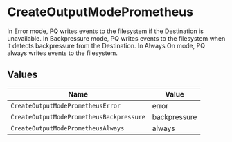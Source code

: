 # CreateOutputModePrometheus

In Error mode, PQ writes events to the filesystem if the Destination is unavailable. In Backpressure mode, PQ writes events to the filesystem when it detects backpressure from the Destination. In Always On mode, PQ always writes events to the filesystem.


## Values

| Name                                     | Value                                    |
| ---------------------------------------- | ---------------------------------------- |
| `CreateOutputModePrometheusError`        | error                                    |
| `CreateOutputModePrometheusBackpressure` | backpressure                             |
| `CreateOutputModePrometheusAlways`       | always                                   |